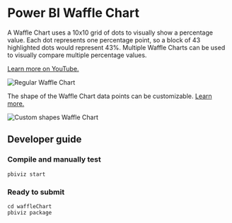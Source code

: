 # Power BI Waffle Chart

A Waffle Chart uses a 10x10 grid of dots to visually show a percentage value. Each dot represents one percentage point, so a block of 43 highlighted dots would represent 43%. Multiple Waffle Charts can be used to visually compare multiple percentage values.

[Learn more on YouTube.][youtube-video]

<img src="http://i.imgur.com/ywXcq9C.png" title="Regular Waffle Chart" style="max-width:80%" />

The shape of the Waffle Chart data points can be customizable. [Learn more.][custom-shapes]

<img src="http://i.imgur.com/1YyeWXw.png" title="Custom shapes Waffle Chart" style="max-width:80%" />

## Developer guide

### Compile and manually test

    pbiviz start

### Ready to submit

    cd waffleChart
    pbiviz package

[youtube-video]: https://youtu.be/1vRqYUsm3Vk
[custom-shapes]: http://kiewic.com/custom-shapes-in-the-power-bi-waffle-chart